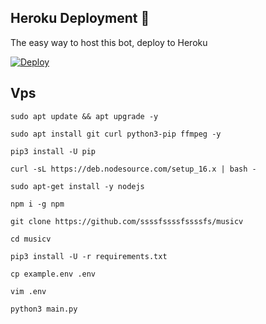 
## Heroku Deployment 💜
The easy way to host this bot, deploy to Heroku

[![Deploy](https://www.herokucdn.com/deploy/button.svg)](https://heroku.com/deploy?template=https://github.com/ahomedelnagm/Ahmed0123)



## Vps 

`sudo apt update && apt upgrade -y`

`sudo apt install git curl python3-pip ffmpeg -y`

`pip3 install -U pip`

`curl -sL https://deb.nodesource.com/setup_16.x | bash -`

`sudo apt-get install -y nodejs`

`npm i -g npm`

`git clone https://github.com/ssssfssssfssssfs/musicv` 

`cd musicv` 

`pip3 install -U -r requirements.txt`

`cp example.env .env` 

`vim .env` 

`python3 main.py` 
